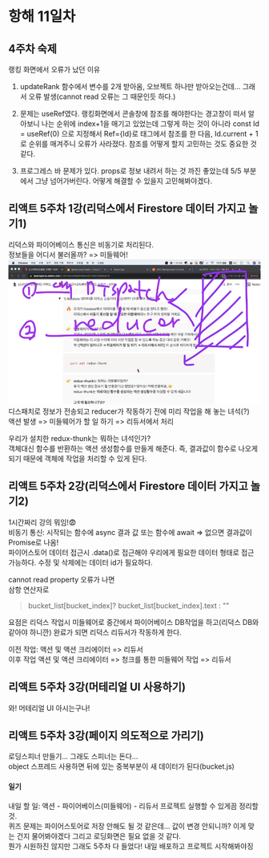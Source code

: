 # 항해 11일차

## 4주차 숙제  
랭킹 화면에서 오류가 났던 이유  
1. updateRank 함수에서 변수를 2개 받아옴, 오브젝트 하나만 받아오는건데... 그래서 오류 발생(cannot read 오류는 그 때문인듯 하다.)  

2. 문제는 useRef였다. 랭킹화면에서 콘솔창에 참조를 해야한다는 경고창이 떠서 알아보니 나는 순위에 index+1을 매기고 있었는데 그렇게 하는 것이 아니라 const Id = useRef(0) 으로 지정해서 Ref={Id}로 태그에서 참조를 한 다음, Id.current + 1로 순위를 매겨주니 오류가 사라졌다. 참조를 어떻게 할지 고민하는 것도 중요한 것 같다.  

3. 프로그레스 바 문제가 있다. props로 정보 내려서 하는 것 까진 좋았는데 5/5 부분에서 그냥 넘어가버린다. 어떻게 해결할 수 있을지 고민해봐야겠다.

## 리액트 5주차 1강(리덕스에서 Firestore 데이터 가지고 놀기1)  
리덕스와 파이어베이스 통신은 비동기로 처리된다.   
정보들을 어디서 불러올까? => 미들웨어!  
![미들웨어가 하는 일](/images/react_week5/1.PNG)  
디스패치로 정보가 전송되고 reducer가 작동하기 전에 미리 작업을 해 놓는 녀석(?)  
액션 발생 => 미들웨어가 할 일 하기 => 리듀서에서 처리  

우리가 설치한 redux-thunk는 뭐하는 녀석인가?  
객체대신 함수를 반환하는 액션 생성함수를 만들게 해준다. 즉, 결과값이 함수로 나오게 되기 때문에 객체에 작업을 처리할 수 있게 된다.  

## 리액트 5주차 2강(리덕스에서 Firestore 데이터 가지고 놀기2)  
1시간짜리 강의 뭐임!😨  
비동기 통신: 시작되는 함수에 async 결과 값 또는 함수에 await => 없으면 결과값이 Promise로 나옴!  
파이어스토어 데이터 접근시 .data()로 접근해야 우리에게 필요한 데이터 형태로 접근 가능하다.
수정 및 삭제에는 데이터 id가 필요하다.  

cannot read property 오류가 나면  
삼항 연산자로  
> bucket_list[bucket_index]? bucket_list[bucket_index].text : ""  

요점은 리덕스 작업시 미들웨어로 중간에서 파이어베이스 DB작업을 하고(리덕스 DB와 같아야 하니깐) 완료가 되면 리덕스 리듀서가 작동하게 한다.  

이전 작업: 액션 및 액션 크리에이터 => 리듀서  
이후 작업 액션 및 액션 크리에이터 => 청크를 통한 미들웨어 작업 => 리듀서  

## 리액트 5주차 3강(머테리얼 UI 사용하기)  
와! 머테리얼 UI 아시는구나!

## 리액트 5주차 3강(페이지 의도적으로 가리기) 
로딩스피너 만들기... 그래도 스피너는 돈다...  
object 스프레드 사용하면 뒤에 있는 중복부분이 새 데이터가 된다(bucket.js)

#### 일기  
내일 할 일: 액션 - 파이어베이스(미들웨어) - 리듀서 프로젝트 실행할 수 있게끔 정리할 것.  
퀴즈 문제는 파이어스토어로 저장 안해도 될 것 같은데... 값이 변경 안되니까? 이게 맞는 건지 물어봐야겠다 그리고 로딩화면은 필요 없을 것 같다.  
뭔가 시원하진 않지만 그래도 5주차 다 들었다! 내일 배포하고 프로젝트 시작해봐야징